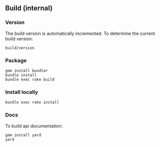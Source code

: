 ## Build (internal)

### Version

The build version is automatically incremented.  To determine the
current build version:

    build/version

### Package

    gem install bundler
    bundle install
    bundle exec rake build

### Install locally

    bundle exec rake install

### Docs

To build api documentation:

    gem install yard
    yard
